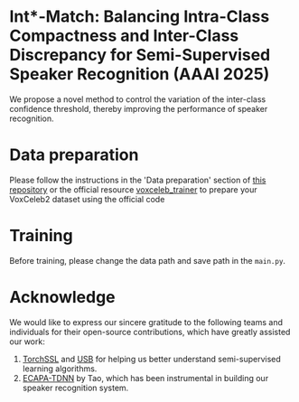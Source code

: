 # Int*-Match: Balancing Intra-Class Compactness and Inter-Class Discrepancy for Semi-Supervised Speaker Recognition (AAAI 2025)
We propose a novel method to control the variation of the inter-class confidence threshold, thereby improving the performance of speaker recognition.

# Data preparation

Please follow the instructions in the 'Data preparation' section of [this repository](https://github.com/TaoRuijie/ECAPA-TDNN) or the official resource [voxceleb_trainer](https://github.com/clovaai/voxceleb_trainer) to prepare your VoxCeleb2 dataset using the official code

# Training
Before training, please change the data path and save path in the ```main.py```.

# Acknowledge

We would like to express our sincere gratitude to the following teams and individuals for their open-source contributions, which have greatly assisted our work:

1. [TorchSSL](https://github.com/TorchSSL/TorchSSL) and [USB](https://github.com/microsoft/Semi-supervised-learning) for helping us better understand semi-supervised learning algorithms.
2. [ECAPA-TDNN](https://github.com/TaoRuijie/ECAPA-TDNN) by Tao, which has been instrumental in building our speaker recognition system.
